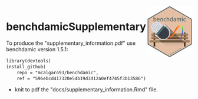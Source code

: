 <img src="./logo/benchdamic_sticker_rainbow.png" align="right" width="120" />

# benchdamicSupplementary

To produce the "supplementary_information.pdf" use benchdamic version 1.5.1:

```
library(devtools)
install_github(
    repo = "mcalgaro93/benchdamic", 
    ref = "596ebcd417320e54b19d3d12a0ef4745f3b13586")
```

- knit to pdf the "docs/supplementary_information.Rmd" file.
